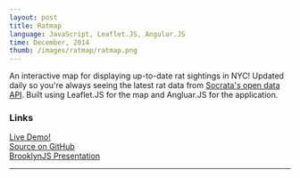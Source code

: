 ```yaml
---
layout: post
title: Ratmap
language: JavaScript, Leaflet.JS, Angular.JS
time: December, 2014
thumb: /images/ratmap/ratmap.png
---
```


An interactive map for displaying up-to-date rat sightings in NYC! Updated daily so you're always seeing the latest rat data from <a href="https://nycopendata.socrata.com/Social-Services/Rat-Sightings/3q43-55fe">Socrata's open data API</a>. Built using Leaflet.JS for the map and Angluar.JS for the application.

<h3>Links</h3>
<a href="http://meredithmmyers.com/ratmap/#/" target="_blank">Live Demo!</a>
<br>
<a href="https://github.com/meredithmmyers/ratmap" target="_blank">Source on GitHub</a>
<br>
<a href="https://github.com/meredithmmyers/ratmap-presentation" target="_blank">BrooklynJS Presentation</a>

-----